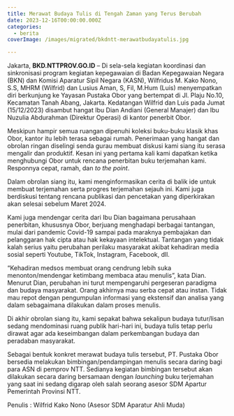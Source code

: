 ```yaml
---
title: Merawat Budaya Tulis di Tengah Zaman yang Terus Berubah
date: 2023-12-16T00:00:00.000Z
categories:
  - berita
coverImage: /images/migrated/bkdntt-merawatbudayatulis.jpg

---
```


Jakarta, **BKD.NTTPROV.GO.ID** – Di sela-sela kegiatan koordinasi dan sinkronisasi program kegiatan kepegawaian di Badan Kepegawaian Negara (BKN) dan Komisi Aparatur Sipil Negara (KASN), Wilfridus M. Kako Nono, S.S, MHRM (Wilfrid) dan Lusius Aman, S, Fil, M.Hum (Luis) menyempatkan diri berkunjung ke Yayasan Pustaka Obor yang bertempat di Jl. Plaju No.10, Kecamatan Tanah Abang, Jakarta. Kedatangan Wilfrid dan Luis pada Jumat (15/12/2023) disambut hangat Ibu Dian Andiani (General Manajer) dan Ibu Nuzulia Abdurahman (Direktur Operasi) di kantor penerbit Obor.

Meskipun hampir semua ruangan dipenuhi koleksi buku-buku klasik khas Obor, kantor itu lebih terasa sebagai rumah. Penerimaan yang hangat dan obrolan ringan diselingi senda gurau membuat diskusi kami siang itu serasa mengalir dan produktif. Kesan ini yang pertama kali kami dapatkan ketika menghubungi Obor untuk rencana penerbitan buku terjemahan kami. Responnya cepat, ramah, dan *to the point*.

Dalam obrolan siang itu, kami menginformasikan cerita di balik ide untuk membuat terjemahan serta progres terjemahan sejauh ini. Kami juga berdiskusi tentang rencana publikasi dan pencetakan yang diperkirakan akan selesai sebelum Maret 2024.

Kami juga mendengar cerita dari Ibu Dian bagaimana perusahaan penerbitan, khususnya Obor, berjuang menghadapi berbagai tantangan, mulai dari pandemic Covid-19 sampai pada maraknya pembajakan dan pelanggaran hak cipta atau hak kekayaan intelektual. Tantangan yang tidak kalah serius yaitu perubahan perilaku masyarakat akibat kehadiran media sosial seperti Youtube, TikTok, Instagram, Facebook, dll.

“Kehadiran medsos membuat orang cendrung lebih suka menonton/mendengar ketimbang membaca atau menulis”, kata Dian. Menurut Dian, perubahan ini turut mempengaruhi pergeseran paradigma dan budaya masyarakat. Orang akhirnya mau serba cepat atau instan. Tidak mau repot dengan pengumpulan informasi yang ekstensif dan analisa yang dalam sebagaimana dilakukan dalam proses menulis.

Di akhir obrolan siang itu, kami sepakat bahwa sekalipun budaya tutur/lisan sedang mendominasi ruang publik hari-hari ini, budaya tulis tetap perlu dirawat agar ada keseimbangan dalam perkembangan budaya dan peradaban masyarakat.

Sebagai bentuk konkret merawat budaya tulis tersebut, PT. Pustaka Obor bersedia melakukan bimbingan/pendampingan menulis secara daring bagi para ASN di pemprov NTT. Sedianya kegiatan bimbingan tersebut akan dilakukan secara daring bersamaan dengan *launching* buku terjemahan yang saat ini sedang digarap oleh salah seorang asesor SDM Apartur Pemerintah Provinsi NTT.

Penulis : Wilfrid Kako Nono (Asesor SDM Aparatur Ahli Muda)
